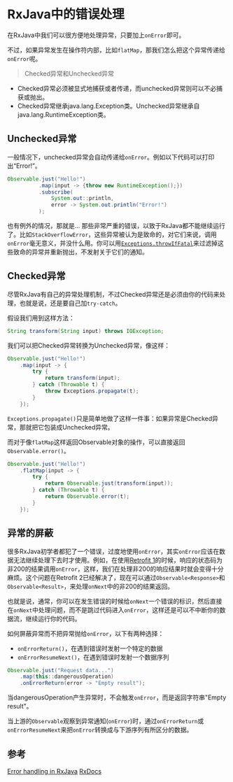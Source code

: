 # RxJava中的错误处理

在RxJava中我们可以很方便地处理异常，只要加上<code>onError</code>即可。

不过，如果异常发生在操作符内部，比如<code>flatMap</code>，那我们怎么把这个异常传递给<code>onError</code>呢。

> Checked异常和Unchecked异常
* Checked异常必须被显式地捕获或者传递，而unchecked异常则可以不必捕获或抛出。
* Checked异常继承java.lang.Exception类。Unchecked异常继承自java.lang.RuntimeException类。

## Unchecked异常
一般情况下，unchecked异常会自动传递给<code>onError</code>。例如以下代码可以打印出“Error!”。
```java
Observable.just("Hello!")
          .map(input -> {throw new RuntimeException();})
          .subscribe(
              System.out::println,
              error -> System.out.println("Error!")
          );
```
也有例外的情况，那就是... 那些非常严重的错误，以致于RxJava都不能继续运行了。比如<code>StackOverflowError</code>，这些异常被认为是致命的，对它们来说，调用<code>onError</code>毫无意义，并没什么用。你可以用[<code>Exceptions.throwIfFatal</code>](http://reactivex.io/RxJava/javadoc/rx/exceptions/Exceptions.html#throwIfFatal(java.lang.Throwable))来过滤掉这些致命的异常并重新抛出，不发射关于它们的通知。

## Checked异常

尽管RxJava有自己的异常处理机制，不过Checked异常还是必须由你的代码来处理，也就是说，还是要自己加<code>try-catch</code>。

假设我们用到这样方法：
```java
String transform(String input) throws IOException;  
```
我们可以把Checked异常转换为Unchecked异常，像这样：
```java
Observable.just("Hello!")
    .map(input -> {
        try {
            return transform(input);
        } catch (Throwable t) {
            throw Exceptions.propagate(t);
        }
    });
```
<code>Exceptions.propagate()</code>只是简单地做了这样一件事：如果异常是Checked异常，那就把它包装成Unchecked异常。

而对于像<code>flatMap</code>这样返回Observable对象的操作，可以直接返回<code>Observable.error()</code>。

```java
Observable.just("Hello!")
    .flatMap(input -> {
        try {
            return Observable.just(transform(input));
        } catch (Throwable t) {
            return Observable.error(t);
        }
    });
```
## 异常的屏蔽

很多RxJava初学者都犯了一个错误，过度地使用<code>onError</code>，其实<code>onError</code>应该在数据无法继续处理下去时才使用。例如，在使用[Retrofit 1](https://github.com/square/retrofit)的时候，响应的状态码为非200的结果调用<code>onError</code>，这样，我们在处理非200的响应结果时就会变得十分麻烦。这个问题在Retrofit 2已经解决了，现在可以通过<code>Observable<Response<Type>></code>和<code>Observable<Result<Type>></code>，来处理<code>onNext</code>中的非200的结果返回。

也就是说，通常，你可以在发生错误的时候给<code>onNext</code>一个错误的标识，然后直接在<code>onNext</code>中处理问题，而不是跳过代码进入<code>onError</code>，这样还是可以不中断你的数据流，继续运行你的代码。

如何屏蔽异常而不把异常抛给<code>onError</code>，以下有两种选择：
* <code>onErrorReturn()</code>，在遇到错误时发射一个特定的数据
* <code>onErrorResumeNext()</code>，在遇到错误时发射一个数据序列

```java
Observable.just("Request data...")
    .map(this::dangerousOperation)
    .onErrorReturn(error -> "Empty result");
```
当dangerousOperation产生异常时，不会触发<code>onError</code>，而是返回字符串"Empty result"。

当上游的<code>Observable</code>观察到异常通知(<code>onError</code>)时，通过<code>onErrorReturn</code>或<code>onErrorResumeNext</code>来把<code>onError</code>转换成与下游序列有所区分的数据。

## 参考
[Error handling in RxJava](http://blog.danlew.net/2015/12/08/error-handling-in-rxjava/)
[RxDocs](https://mcxiaoke.gitbooks.io/rxdocs/content/topics/Implementing-Your-Own-Operators.html)